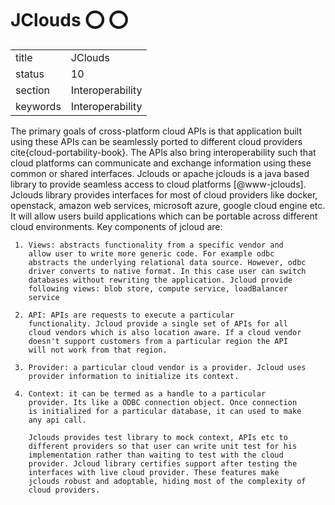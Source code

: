 # JClouds :o: :o:


|          |                  |
| -------- | ---------------- |
| title    | JClouds          | 
| status   | 10               |
| section  | Interoperability |
| keywords | Interoperability |



The primary goals of cross-platform cloud APIs is that application
built using these APIs can be seamlessly ported to different cloud
providers cite{cloud-portability-book}.  The APIs also bring
interoperability such that cloud platforms can communicate and
exchange information using these common or shared interfaces.  Jclouds
or apache jclouds is a java based library to provide seamless access
to cloud platforms [@www-jclouds].  Jclouds library provides
interfaces for most of cloud providers like docker, openstack, amazon
web services, microsoft azure, google cloud engine etc. It will allow
users build applications which can be portable across different cloud
environments.  Key components of jcloud are:

     1. Views: abstracts functionality from a specific vendor and
        allow user to write more generic code. For example odbc
        abstracts the underlying relational data source. However, odbc
        driver converts to native format. In this case user can switch
        databases without rewriting the application. Jcloud provide
        following views: blob store, compute service, loadBalancer
        service

     2. API: APIs are requests to execute a particular
        functionality. Jcloud provide a single set of APIs for all
        cloud vendors which is also location aware. If a cloud vendor
        doesn't support customers from a particular region the API
        will not work from that region.

     3. Provider: a particular cloud vendor is a provider. Jcloud uses
        provider information to initialize its context.

     4. Context: it can be termed as a handle to a particular
        provider. Its like a ODBC connection object. Once connection
        is initialized for a particular database, it can used to make
        any api call.

        Jclouds provides test library to mock context, APIs etc to
        different providers so that user can write unit test for his
        implementation rather than waiting to test with the cloud
        provider. Jcloud library certifies support after testing the
        interfaces with live cloud provider. These features make
        jclouds robust and adoptable, hiding most of the complexity of
        cloud providers.



